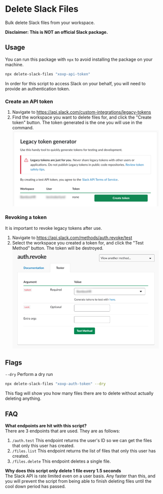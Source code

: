 # Delete Slack Files
Bulk delete Slack files from your workspace.

**Disclaimer: This is NOT an official Slack package.**

## Usage

You can run this package with `npx` to avoid installing the package on your machine.

```bash
npx delete-slack-files "xoxp-api-token"
```

In order for this script to access Slack on your behalf,
you will need to provide an authentication token.

### Create an API token

1. Navigate to
https://api.slack.com/custom-integrations/legacy-tokens
2. Find the workspace you want to delete files for, and click the "Create token" button.
The token generated is the one you will use in the command.
![Alt text](media/generate-legacy-token.png?raw=true "Title")

### Revoking a token

It is important to revoke legacy tokens after use.

1. Navigate to
https://api.slack.com/methods/auth.revoke/test
2. Select the workspace you created a token for, and click the "Test Method" button.
The token will be destroyed.
![Alt text](media/revoke-legacy-token.png?raw=true "Title")

## Flags
`--dry` Perform a dry run
```bash
npx delete-slack-files "xoxp-auth-token" --dry
```

This flag will show you how many files there are to delete without actually deleting anything.

## FAQ

**What endpoints are hit with this script?**  
There are 3 endpoints that are used. They are as follows:
1. `/auth.test` This endpoint returns the user's ID so we can get the files that only this user has created.
2. `/files.list` This endpoint returns the list of files that only this user has created.
3. `/files.delete` This endpoint deletes a single file.

**Why does this script only delete 1 file every 1.5 seconds**  
The Slack API is rate limited even on a user basis.
Any faster than this,
and you will prevent the script from being able to finish deleting files until the cool down period has passed.
